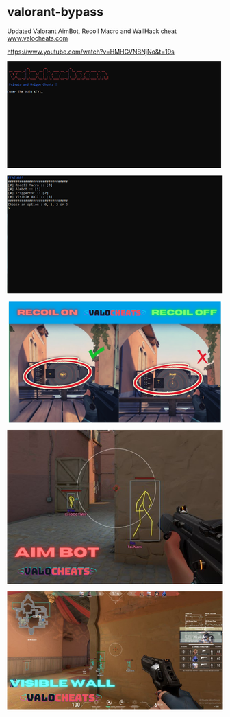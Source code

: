 # valorant-bypass
Updated Valorant AimBot, Recoil Macro  and  WallHack  cheat
www.valocheats.com



https://www.youtube.com/watch?v=HMHGVNBNjNo&t=19s

![Valorant hack](https://github.com/RasmusTaus/valorant-bypass/blob/main/1.png)







![Valorant hack](https://github.com/RasmusTaus/valorant-bypass/blob/main/2.png)






![Valorant hack](https://github.com/RasmusTaus/valorant-bypass/blob/main/RECOIL.png)





![Valorant hack](https://github.com/RasmusTaus/valorant-bypass/blob/main/AIM%20BOT.png)





![Valorant hack](https://github.com/RasmusTaus/valorant-bypass/blob/main/WALL.png)







